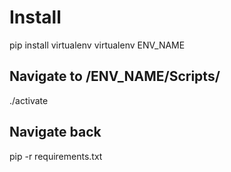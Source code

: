 # Install
pip install virtualenv
virtualenv ENV_NAME
## Navigate to /ENV_NAME/Scripts/
./activate
## Navigate back
pip -r requirements.txt